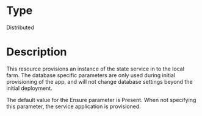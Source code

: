 # Type

Distributed

# Description

This resource provisions an instance of the state service in to the local farm.
The database specific parameters are only used during initial provisioning of
the app, and will not change database settings beyond the initial deployment.

The default value for the Ensure parameter is Present. When not specifying this
parameter, the service application is provisioned.
